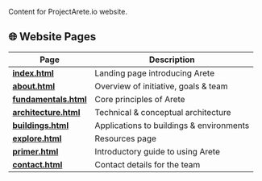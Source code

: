 Content for ProjectArete.io website.

## 🌐 Website Pages

| Page | Description |
|------|-------------|
| **[index.html](index.html)** | Landing page introducing Arete |
| **[about.html](about.html)** | Overview of initiative, goals & team |
| **[fundamentals.html](fundamentals.html)** | Core principles of Arete |
| **[architecture.html](architecture.html)** | Technical & conceptual architecture |
| **[buildings.html](buildings.html)** | Applications to buildings & environments |
| **[explore.html](explore.html)** | Resources page |
| **[primer.html](primer.html)** | Introductory guide to using Arete |
| **[contact.html](contact.html)** | Contact details for the team |
